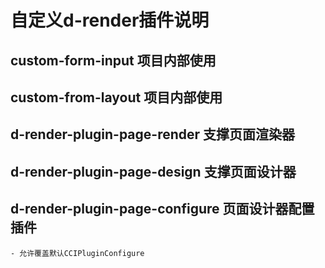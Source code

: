 # 自定义d-render插件说明

## custom-form-input 项目内部使用

## custom-from-layout 项目内部使用

## d-render-plugin-page-render 支撑页面渲染器

## d-render-plugin-page-design 支撑页面设计器

## d-render-plugin-page-configure 页面设计器配置插件

    - 允许覆盖默认CCIPluginConfigure
